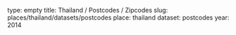 type: empty
title: Thailand / Postcodes / Zipcodes
slug: places/thailand/datasets/postcodes
place: thailand
dataset: postcodes
year: 2014
